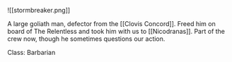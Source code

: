![[stormbreaker.png]]

A large goliath man, defector from the [[Clovis Concord]]. Freed him on board of The Relentless and took him with us to [[Nicodranas]]. Part of the crew now, though he sometimes questions our action.

Class: Barbarian